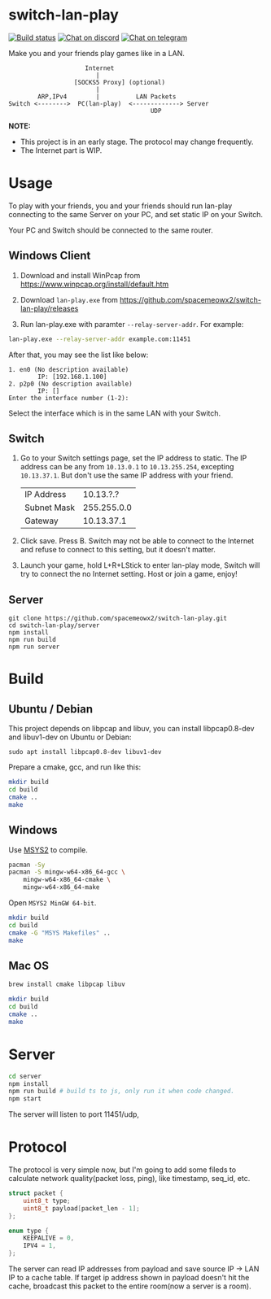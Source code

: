 # switch-lan-play
[![Build status](https://drone.imspace.cn:444/api/badges/spacemeowx2/switch-lan-play/status.svg)](https://drone.imspace.cn:444/spacemeowx2/switch-lan-play)
[![Chat on discord](https://img.shields.io/badge/chat-on%20discord-7289da.svg)](https://discord.gg/zEMCu5n)
[![Chat on telegram](https://img.shields.io/badge/chat-on%20telegram-blue.svg)](https://t.me/joinchat/CBl2pxJCT-NtEME6ip6v5g)

Make you and your friends play games like in a LAN.

```
                     Internet
                        |
                  [SOCKS5 Proxy] (optional)
                        |
        ARP,IPv4        |          LAN Packets
Switch <-------->  PC(lan-play)  <-------------> Server
                                       UDP
```

**NOTE:**
* This project is in an early stage. The protocol may change frequently.
* The Internet part is WIP.

# Usage

To play with your friends, you and your friends should run lan-play connecting to the same Server on your PC, and set static IP on your Switch.

Your PC and Switch should be connected to the same router.

## Windows Client

1. Download and install WinPcap from https://www.winpcap.org/install/default.htm

2. Download `lan-play.exe` from https://github.com/spacemeowx2/switch-lan-play/releases

3. Run lan-play.exe with paramter `--relay-server-addr`. For example:

```sh
lan-play.exe --relay-server-addr example.com:11451
```

After that, you may see the list like below:

```
1. en0 (No description available)
        IP: [192.168.1.100]
2. p2p0 (No description available)
        IP: []
Enter the interface number (1-2):
```

Select the interface which is in the same LAN with your Switch.

## Switch

1. Go to your Switch settings page, set the IP address to static. The IP address can be any from `10.13.0.1` to `10.13.255.254`, excepting `10.13.37.1`. But don't use the same IP address with your friend.

    <table>
        <tbody>
            <tr>
                <td>IP Address</td>
                <td>10.13.?.?</td>
            </tr>
            <tr>
                <td>Subnet Mask</td>
                <td>255.255.0.0</td>
            </tr>
            <tr>
                <td>Gateway</td>
                <td>10.13.37.1</td>
            </tr>
        </tbody>
    </table>

2. Click save. Press B. Switch may not be able to connect to the Internet and refuse to connect to this setting, but it doesn't matter.

3. Launch your game, hold L+R+LStick to enter lan-play mode, Switch will try to connect the no Internet setting. Host or join a game, enjoy!

## Server

```
git clone https://github.com/spacemeowx2/switch-lan-play.git
cd switch-lan-play/server
npm install
npm run build
npm run server
```

# Build

## Ubuntu / Debian

This project depends on libpcap and libuv, you can install libpcap0.8-dev and libuv1-dev on Ubuntu or Debian:

`sudo apt install libpcap0.8-dev libuv1-dev`

Prepare a cmake, gcc, and run like this:

```sh
mkdir build
cd build
cmake ..
make
```

## Windows

Use [MSYS2](http://www.msys2.org/) to compile.

```sh
pacman -Sy
pacman -S mingw-w64-x86_64-gcc \
    mingw-w64-x86_64-cmake \
    mingw-w64-x86_64-make
```

Open `MSYS2 MinGW 64-bit`.

```sh
mkdir build
cd build
cmake -G "MSYS Makefiles" ..
make
```

## Mac OS

```sh
brew install cmake libpcap libuv
```

```sh
mkdir build
cd build
cmake ..
make
```

# Server

```sh
cd server
npm install
npm run build # build ts to js, only run it when code changed.
npm start
```

The server will listen to port 11451/udp,

# Protocol

The protocol is very simple now, but I'm going to add some fileds to calculate network quality(packet loss, ping), like timestamp, seq_id, etc.

```c
struct packet {
    uint8_t type;
    uint8_t payload[packet_len - 1];
};
```

```c
enum type {
    KEEPALIVE = 0,
    IPV4 = 1,
};
```

The server can read IP addresses from payload and save source IP -> LAN IP to a cache table. If target ip address shown in payload doesn't hit the cache, broadcast this packet to the entire room(now a server is a room).
